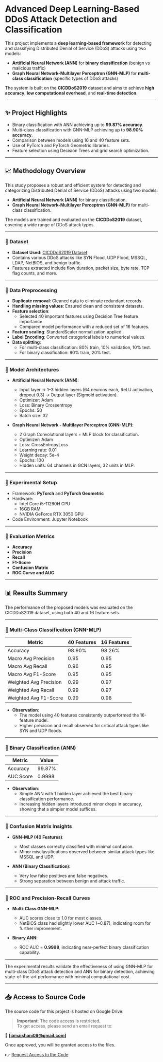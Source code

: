 # Advanced Deep Learning-Based DDoS Attack Detection and Classification

This project implements a **deep learning-based framework** for detecting and classifying Distributed Denial of Service (DDoS) attacks using two models:

- **Artificial Neural Network (ANN)** for **binary classification** (benign vs malicious traffic)
- **Graph Neural Network-Multilayer Perceptron (GNN-MLP)** for **multi-class classification** (specific types of DDoS attacks)

The system is built on the **CICDDoS2019** dataset and aims to achieve **high accuracy**, **low computational overhead**, and **real-time detection**.

---

## ✨ Project Highlights

- Binary classification with ANN achieving up to **99.87% accuracy**.
- Multi-class classification with GNN-MLP achieving up to **98.90% accuracy**.
- Comparison between models using 16 and 40 feature sets.
- Use of PyTorch and PyTorch Geometric libraries.
- Feature selection using Decision Trees and grid search optimization.

---

## 📈 Methodology Overview

This study proposes a robust and efficient system for detecting and categorizing Distributed Denial of Service (DDoS) attacks using two models:

- **Artificial Neural Network (ANN)** for binary classification.
- **Graph Neural Network-Multilayer Perceptron (GNN-MLP)** for multi-class classification.

The models are trained and evaluated on the **CICDDoS2019** dataset, covering a wide range of DDoS attack types.

---

### 🔹 Dataset

- **Dataset Used**: [CICDDoS2019 Dataset](https://www.unb.ca/cic/datasets/ddos-2019.html)
- Contains various DDoS attacks like SYN Flood, UDP Flood, MSSQL, LDAP, NetBIOS, and benign traffic.
- Features extracted include flow duration, packet size, byte rate, TCP flag counts, and more.

---

### 🔹 Data Preprocessing

- **Duplicate removal**: Cleaned data to eliminate redundant records.
- **Handling missing values**: Ensured clean and consistent datasets.
- **Feature selection**: 
  - Selected 40 important features using Decision Tree feature importance.
  - Compared model performance with a reduced set of 16 features.
- **Feature scaling**: StandardScaler normalization applied.
- **Label Encoding**: Converted categorical labels to numerical values.
- **Data splitting**:
  - For multi-class classification: 80% train, 10% validation, 10% test.
  - For binary classification: 80% train, 20% test.

---

### 🔹 Model Architectures

- **Artificial Neural Network (ANN)**:
  - Input layer → 1–3 hidden layers (64 neurons each, ReLU activation, dropout 0.3) → Output layer (Sigmoid activation).
  - Optimizer: Adam
  - Loss: Binary Crossentropy
  - Epochs: 50
  - Batch size: 32

- **Graph Neural Network - Multilayer Perceptron (GNN-MLP)**:
  - 2 Graph Convolutional layers + MLP block for classification.
  - Optimizer: Adam
  - Loss: CrossEntropyLoss
  - Learning rate: 0.01
  - Weight decay: 5e-4
  - Epochs: 100
  - Hidden units: 64 channels in GCN layers, 32 units in MLP.

---

### 🔹 Experimental Setup

- Framework: **PyTorch** and **PyTorch Geometric**
- Hardware: 
  - Intel Core i5-11260H CPU
  - 16GB RAM
  - NVIDIA GeForce RTX 3050 GPU
- Code Environment: Jupyter Notebook

---

### 🔹 Evaluation Metrics

- **Accuracy**
- **Precision**
- **Recall**
- **F1-Score**
- **Confusion Matrix**
- **ROC Curve and AUC**

---

## 📊 Results Summary

The performance of the proposed models was evaluated on the CICDDoS2019 dataset, using both 40 and 16 feature sets.

---

### 🔹 Multi-Class Classification (GNN-MLP)

| Metric                  | 40 Features | 16 Features |
|--------------------------|-------------|-------------|
| Accuracy                 | 98.90%      | 98.26%      |
| Macro Avg Precision      | 0.95        | 0.95        |
| Macro Avg Recall         | 0.96        | 0.95        |
| Macro Avg F1-Score       | 0.95        | 0.95        |
| Weighted Avg Precision   | 0.99        | 0.97        |
| Weighted Avg Recall      | 0.99        | 0.97        |
| Weighted Avg F1-Score    | 0.99        | 0.98        |

- **Observation**:
  - The model using 40 features consistently outperformed the 16-feature model.
  - Higher precision and recall observed for critical attack types like SYN and UDP floods.

---

### 🔹 Binary Classification (ANN)

| Metric                  | Value        |
|--------------------------|--------------|
| Accuracy                 | 99.87%       |
| AUC Score                | 0.9998       |

- **Observation**:
  - Simple ANN with 1 hidden layer achieved the best binary classification performance.
  - Increasing hidden layers introduced minor drops in accuracy, showing that a simpler model suffices.

---

### 🔹 Confusion Matrix Insights

- **GNN-MLP (40 Features)**:
  - Most classes correctly classified with minimal confusion.
  - Minor misclassifications observed between similar attack types like MSSQL and UDP.

- **ANN (Binary Classification)**:
  - Very low false positives and false negatives.
  - Strong separation between benign and attack traffic.

---

### 🔹 ROC and Precision-Recall Curves

- **Multi-Class GNN-MLP**:
  - AUC scores close to 1.0 for most classes.
  - NetBIOS class had slightly lower AUC (~0.87), indicating room for further improvement.

- **Binary ANN**:
  - ROC AUC = **0.9998**, indicating near-perfect binary classification capability.

---

The experimental results validate the effectiveness of using GNN-MLP for multi-class DDoS attack detection and ANN for binary detection, achieving state-of-the-art performance with minimal computational cost.

---

## 📥 Access to Source Code

The source code for this project is hosted on Google Drive.

> **Important**: The code access is restricted.  
> To get access, please send an email request to:

**📧 [iamaishani09@gmail.com]**

Once approved, you will be granted access to the files.

👉 [Request Access to the Code](https://drive.google.com/drive/folders/10KSkz0SdgzW-P8s9gpKonS-LJXR2eu-t?usp=drive_link)
